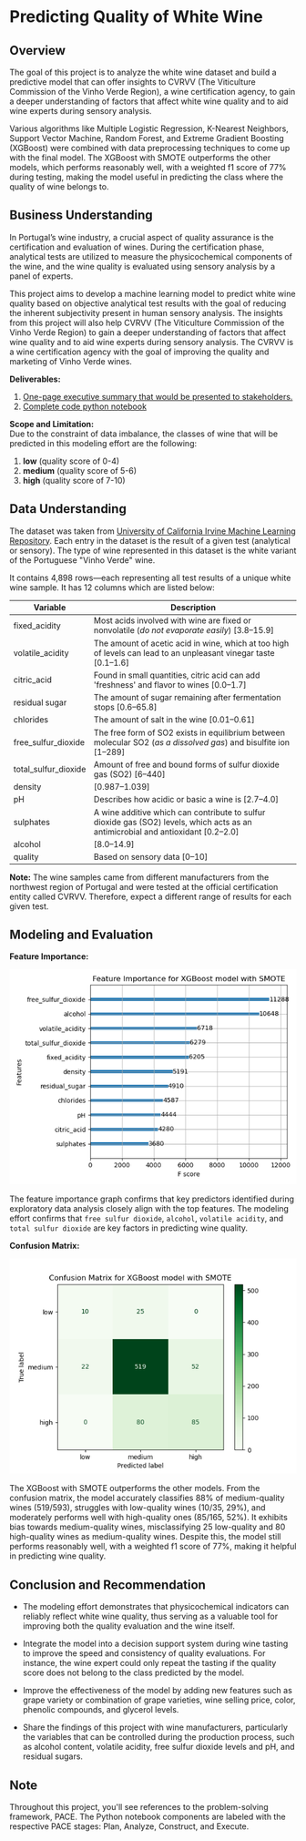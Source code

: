 # Predicting Quality of White Wine

## Overview
The goal of this project is to analyze the white wine dataset and build a predictive model that can offer insights to CVRVV (The Viticulture Commission of the Vinho Verde Region), a wine certification agency, to gain a deeper understanding of factors that affect white wine quality and to aid wine experts during sensory analysis. 

Various algorithms like Multiple Logistic Regression, K-Nearest Neighbors, Support Vector Machine, Random Forest, and Extreme Gradient Boosting (XGBoost) were combined with data preprocessing techniques to come up with the final model. The XGBoost with SMOTE outperforms the other models, which performs reasonably well, with a weighted f1 score of 77% during testing, making the model useful in predicting the class where the quality of wine belongs to. 


## Business Understanding
In Portugal’s wine industry, a crucial aspect of quality assurance is the certification and evaluation of wines. During the certification phase, analytical tests are utilized to measure the physicochemical components of the wine, and the wine quality is evaluated using sensory analysis by a panel of experts.  

This project aims to develop a machine learning model to predict white wine quality based on objective analytical test results with the goal of reducing the inherent subjectivity present in human sensory analysis. The insights from this project will also help CVRVV (The Viticulture Commission of the Vinho Verde Region) to gain a deeper understanding of factors that affect wine quality and to aid wine experts during sensory analysis. The CVRVV is a wine certification agency with the goal of improving the quality and marketing of Vinho Verde wines. 

**Deliverables:**
1. [One-page executive summary that would be presented to stakeholders.](https://docs.google.com/presentation/d/1oDFPnfKkoBjCuXTg55KydqY83c-4uBwVb0ZATAKvQlY/edit?usp=sharing)
2. [Complete code python notebook](https://github.com/je-marco/Wine-Quality-Prediction/blob/cc927f5e9b527f70a71bb0c84fea4cc1d8a1e180/wine_quality_prediction.ipynb)

**Scope and Limitation:**  
Due to the constraint of data imbalance, the classes of wine that will be predicted in this modeling effort are the following: 
1. **low** (quality score of 0-4)
2. **medium** (quality score of 5-6)
3. **high** (quality score of 7-10)


## Data Understanding
The dataset was taken from [University of California Irvine Machine Learning Repository](https://archive.ics.uci.edu/dataset/186/wine+quality). Each entry in the dataset is the result of a given test (analytical or sensory). The type of wine represented in this dataset is the white variant of the  Portuguese "Vinho Verde" wine.

It contains 4,898 rows&mdash;each representing all test results of a unique white wine sample. It has 12 columns which are listed below: 

  Variable  |Description |
-----|-----|
fixed_acidity|Most acids involved with wine are fixed or nonvolatile (*do not evaporate easily*) [3.8&ndash;15.9]|
volatile_acidity|The amount of acetic acid in wine, which at too high of levels can lead to an unpleasant vinegar taste [0.1&ndash;1.6]|
citric_acid|Found in small quantities, citric acid can add 'freshness' and flavor to wines [0.0&ndash;1.7]|
residual sugar|The amount of sugar remaining after fermentation stops [0.6&ndash;65.8]|
chlorides|The amount of salt in the wine [0.01&ndash;0.61]|
free_sulfur_dioxide|The free form of SO2 exists in equilibrium between molecular SO2 (*as a dissolved gas*) and bisulfite ion [1&ndash;289]|
total_sulfur_dioxide|Amount of free and bound forms of sulfur dioxide gas (SO2) [6&ndash;440]|
density|[0.987&ndash;1.039]|
pH|Describes how acidic or basic a wine is [2.7&ndash;4.0]|
sulphates|A wine additive which can contribute to sulfur dioxide gas (SO2) levels, which acts as an antimicrobial and antioxidant [0.2&ndash;2.0]|
alcohol|[8.0&ndash;14.9]|
quality|Based on sensory data [0&ndash;10]|


**Note:** The wine samples came from different manufacturers from the northwest region of Portugal and were tested at the official certification entity called CVRVV. Therefore, expect a different range of results for each given test. 


## Modeling and Evaluation

**Feature Importance:**

![feature_importance_plot](https://github.com/je-marco/Wine-Quality-Prediction/blob/cc927f5e9b527f70a71bb0c84fea4cc1d8a1e180/Feature%20Importance%20for%20XGBoost%20model%20with%20SMOTE%20final.png)

The feature importance graph confirms that key predictors identified during exploratory data analysis closely align with the top features. The modeling effort confirms that `free sulfur dioxide`, `alcohol`, `volatile acidity`, and `total sulfur dioxide` are key factors in predicting wine quality. 

**Confusion Matrix:**

![confusion_matrix](https://github.com/je-marco/Wine-Quality-Prediction/blob/cc080a5adb3ac80718d09fa92e06b5e2a2503587/Confusion%20Matrix%20for%20XGBoost%20model%20with%20SMOTE.png)

The XGBoost with SMOTE outperforms the other models. From the confusion matrix, the model accurately classifies 88% of medium-quality wines (519/593), struggles with low-quality wines (10/35, 29%), and moderately performs well with high-quality ones (85/165, 52%). It exhibits bias towards medium-quality wines, misclassifying 25 low-quality and 80 high-quality wines as medium-quality wines. Despite this, the model still performs reasonably well, with a weighted f1 score of 77%, making it helpful in predicting wine quality.


## Conclusion and Recommendation
* The modeling effort demonstrates that physicochemical indicators can reliably reflect white wine quality, thus serving as a valuable tool for improving both the quality evaluation and the wine itself.
  
* Integrate the model into a decision support system during wine tasting to improve the speed and consistency of quality evaluations. For instance, the wine expert could only repeat the tasting if the quality score does not belong to the class predicted by the model.

* Improve the effectiveness of the model by adding new features such as grape variety or combination of grape varieties, wine selling price, color, phenolic compounds, and glycerol levels.

* Share the findings of this project with wine manufacturers, particularly the variables that can be controlled during the production process, such as alcohol content, volatile acidity, free sulfur dioxide levels and pH,  and residual sugars. 
 
## Note
Throughout this project, you'll see references to the problem-solving framework, PACE. The Python notebook components are labeled with the respective PACE stages: Plan, Analyze, Construct, and Execute.

  
